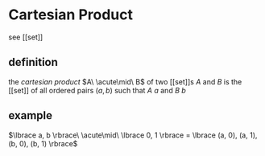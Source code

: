 # Cartesian Product

see [[set]]

## definition

the _cartesian product_ $A\ \acute\mid\ B$ of two [[set]]s $A$ and $B$ is the [[set]] of all ordered pairs $(a, b)$ such that $A\ a$ and $B\ b$

## example

$\lbrace a, b \rbrace\ \acute\mid\ \lbrace 0, 1 \rbrace = \lbrace (a, 0), (a, 1), (b, 0), (b, 1) \rbrace$
